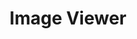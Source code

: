 ---
title: Image Viewer
layout: landing
sections:
  - section_id: features
    type: section_content
    background: gray
    image: images/hero-imageviewer.png
    title: 🌄 Explore your photos
    content: >-
        Back when I upgraded to Windows 10 I was happy about many things, but one app where I felt Microsoft was going backwards was the default "Photos" app. It's slow to load, slow to use, tries to create a catalogue of all my pictures, not to mention the constant connections it attempts to make to Microsoft's servers. 
         
        I just wanted it to open a folder, get out of the way, and just show me the pictures!
         
        
        I often think that less is more. So here is an image viewer that instead of doing more, does less:

        * **Less UI** means that your photos take all the space and there's no awkward buttons and menus crowding the screen

        * **Less time waiting**: ImageViewer is really fast, even on slower external hard drives and memory cards

        * **~~Less~~ *Absolutely no* spying**: ImageViewer does not "call home", "collect usage statistics" or creepily track any info about you or your photos
         
        Best of all, ImageViewer is 🤑 free and [❤ open source](https://github.com/LBognanni/CodeMadeClock/)
    actions:
      - label: 🔽 Download now
        url: https://github.com/LBognanni/ImageViewer/releases/latest/download/ImageViewer_Setup.exe
---